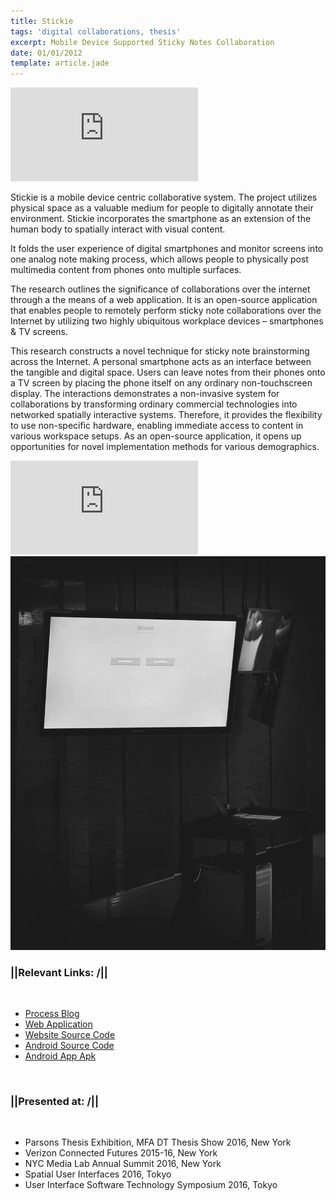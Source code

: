 ```yaml
---
title: Stickie
tags: 'digital collaborations, thesis'
excerpt: Mobile Device Supported Sticky Notes Collaboration
date: 01/01/2012
template: article.jade
---
```


<div class="embed-container">
  <iframe src="https://player.vimeo.com/video/183266341" frameborder="0" webkitallowfullscreen="" mozallowfullscreen="" allowfullscreen="">
</iframe>
</div>

Stickie is a mobile device centric collaborative system. The project utilizes physical space as a valuable medium for people to digitally annotate their environment. Stickie incorporates the smartphone as an extension of the human body to spatially interact with visual content.

It folds the user experience of digital smartphones and monitor screens into one analog note making process, which allows people to physically post multimedia content from phones onto multiple surfaces.

<div class="row">
  <div class="col m12 l6">
  <p>The research outlines the significance of collaborations over the internet through a the means of a web application. It is an open-source application that enables people to remotely perform sticky note collaborations over the Internet by utilizing two highly ubiquitous workplace devices – smartphones &amp; TV screens.</p>
  <p>This research constructs a novel technique for sticky note brainstorming across the Internet. A personal smartphone acts as an interface between the tangible and digital space. Users can leave notes from their phones onto a TV screen by placing the phone itself on any ordinary non-touchscreen display. The interactions demonstrates a non-invasive system for collaborations by transforming ordinary commercial technologies into networked spatially interactive systems. Therefore, it provides the flexibility to use non-specific hardware, enabling immediate access to content in various workspace setups. As an open-source application, it opens up opportunities for novel implementation methods for various demographics.</p>
</div>
  <div class="col m12 l6">
  <div class="embed-container">
  <iframe src="https://player.vimeo.com/video/167916496" frameborder="0" webkitallowfullscreen="" mozallowfullscreen="" allowfullscreen="">
</iframe>
</div>
</div>
</div>

<div class="row">
  <div class="col m12 l6">
    <img src="image4.jpg" alt="image4">
  </div>
  <div class="col m12 l6">
    <h3>||Relevant Links: /||</h3>
    <br>
      <ul>
        <li><a href="http://stickie.jaskirat.me/">Process Blog</a></li>
        <li><a href="http://stickie.space">Web Application</a></li>
        <li><a href="https://github.com/jaskiratr/stickieWeb">Website Source Code</a></li>
        <li><a href="https://github.com/jaskiratr/Stickie-Code">Android Source Code</a></li>
        <li><a href="https://github.com/jaskiratr/Stickie-Code/tree/master/Android%20Apk">Android App Apk</a></li>
      </ul>
    <br>
    <h3> ||Presented at: /||</h3>
    <br>
      <ul>
        <li>Parsons Thesis Exhibition, MFA DT Thesis Show 2016, New York </li>
        <li>Verizon Connected Futures 2015-16, New York </li>
        <li>NYC Media Lab Annual Summit 2016, New York </li>
        <li>Spatial User Interfaces 2016, Tokyo </li>
        <li>User Interface Software Technology Symposium 2016, Tokyo </li>
      </ul>
    </div>
</div>
